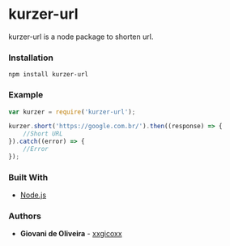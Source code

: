 # kurzer-url
kurzer-url is a node package to shorten url.

### Installation
````
npm install kurzer-url
````

### Example
```javascript
var kurzer = require('kurzer-url');

kurzer.short('https://google.com.br/').then((response) => {
    //Short URL
}).catch((error) => {
    //Error
});
```

### Built With
* [Node.js](https://nodejs.org/en/)

### Authors
* **Giovani de Oliveira** - [xxgicoxx](https://github.com/xxgicoxx)